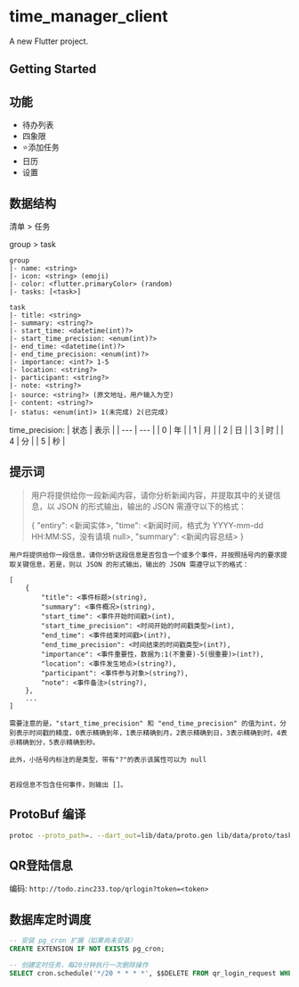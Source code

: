 # time_manager_client

A new Flutter project.

## Getting Started

## 功能

- 待办列表
- 四象限
- ⭐添加任务
- 日历
- 设置


## 数据结构

清单 > 任务

group > task

```
group
|- name: <string>
|- icon: <string> (emoji)
|- color: <flutter.primaryColor> (random)
|- tasks: [<task>]
```


```
task
|- title: <string>
|- summary: <string?>
|- start_time: <datetime(int)?>
|- start_time_precision: <enum(int)?>
|- end_time: <datetime(int)?>
|- end_time_precision: <enum(int)?>
|- importance: <int?> 1-5
|- location: <string?>
|- participant: <string?>
|- note: <string?>
|- source: <string?> (原文地址，用户输入为空)
|- content: <string?>
|- status: <enum(int)> 1(未完成) 2(已完成)
```

time_precision:
| 状态 | 表示 |
| --- | --- |
| 0 | 年 |
| 1 | 月 |
| 2 | 日 |
| 3 | 时 |
| 4 | 分 |
| 5 | 秒 |


## 提示词
	
> 用户将提供给你一段新闻内容，请你分析新闻内容，并提取其中的关键信息，以 JSON 的形式输出，输出的 JSON 需遵守以下的格式：
> 
> {
>   "entiry": <新闻实体>,
>   "time": <新闻时间，格式为 YYYY-mm-dd HH:MM:SS，没有请填 null>,
>   "summary": <新闻内容总结>
> }

```
用户将提供给你一段信息，请你分析这段信息是否包含一个或多个事件，并按照括号内的要求提取关键信息，若是，则以 JSON 的形式输出，输出的 JSON 需遵守以下的格式：

[
    {
        "title": <事件标题>(string),
        "summary": <事件概况>(string),
        "start_time": <事件开始时间戳>(int),
        "start_time_precision": <时间开始的时间戳类型>(int), 
        "end_time": <事件结束时间戳>(int?),
        "end_time_precision": <时间结束的时间戳类型>(int?),
        "importance": <事件重要性，数据为:1(不重要)-5(很重要)>(int?),
        "location": <事件发生地点>(string?),
        "participant": <事件参与对象>(string?),
        "note": <事件备注>(string?),
    },
    ...
]

需要注意的是，"start_time_precision" 和 "end_time_precision" 的值为int，分别表示时间戳的精度，0表示精确到年，1表示精确到月，2表示精确到日，3表示精确到时，4表示精确到分，5表示精确到秒。

此外，小括号内标注的是类型，带有"?"的表示该属性可以为 null


若段信息不包含任何事件，则输出 []。
``` 

## ProtoBuf 编译

``` sh
protoc --proto_path=. --dart_out=lib/data/proto.gen lib/data/proto/task.proto lib/data/proto/group.proto lib/data/proto/tw.proto
```

## QR登陆信息
编码: `http://todo.zinc233.top/qrlogin?token=<token>`

## 数据库定时调度

``` sql
-- 安装 pg_cron 扩展（如果尚未安装）
CREATE EXTENSION IF NOT EXISTS pg_cron;

-- 创建定时任务，每20分钟执行一次删除操作
SELECT cron.schedule('*/20 * * * *', $$DELETE FROM qr_login_request WHERE created_at < NOW() - INTERVAL '40 minutes'$$);
```